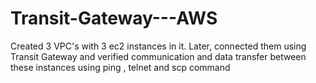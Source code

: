 # Transit-Gateway---AWS
Created 3 VPC's with 3 ec2 instances in it. Later, connected them using Transit Gateway and verified communication and data transfer between these instances using ping , telnet and scp command
